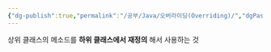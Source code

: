 ```yaml
---
{"dg-publish":true,"permalink":"/공부/Java/오버라이딩(Overriding)/","dgPassFrontmatter":true}
---
```



상위 클래스의 메소드를 **하위 클래스에서 재정의** 해서 사용하는 것